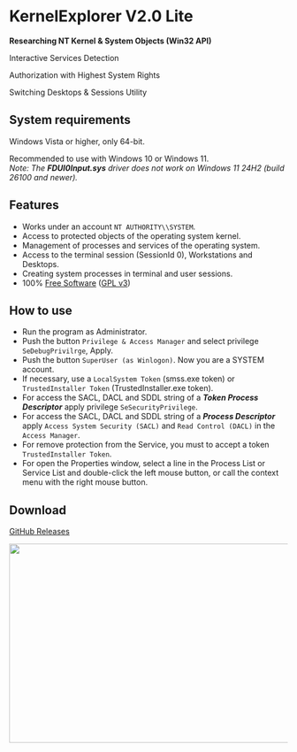 # KernelExplorer V2.0 Lite

**Researching NT Kernel & System Objects (Win32 API)**

Interactive Services Detection

Authorization with Highest System Rights

Switching Desktops & Sessions Utility

## System requirements

Windows Vista or higher, only 64-bit.

Recommended to use with Windows 10 or Windows 11.  
_Note: The __FDUI0Input.sys__ driver does not work on Windows 11 24H2 (build 26100 and newer)._

## Features

* Works under an account `NT AUTHORITY\\SYSTEM`.
* Access to protected objects of the operating system kernel.
* Management of processes and services of the operating system.
* Access to the terminal session (SessionId 0), Workstations and Desktops.
* Creating system processes in terminal and user sessions.
* 100% [Free Software](https://www.gnu.org/philosophy/free-sw.en.html) ([GPL v3](https://www.gnu.org/licenses/gpl-3.0.en.html))

## How to use
* Run the program as Administrator.
* Push the button `Privilege & Access Manager` and select privilege `SeDebugPrivilrge`, Apply.
* Push the button `SuperUser (as Winlogon)`. Now you are a SYSTEM account.
* If necessary, use a `LocalSystem Token` (smss.exe token) or `TrustedInstaller Token` (TrustedInstaller.exe token).
* For access the SACL, DACL and SDDL string of a ___Token Process Descriptor___ apply privilege `SeSecurityPrivilege`.
* For access the SACL, DACL and SDDL string of a ___Process Descriptor___ apply `Access System Security (SACL)` and `Read Control (DACL)` in the `Access Manager`.
* For remove protection from the Service, you must to accept a token `TrustedInstaller Token`.
* For open the Properties window, select a line in the Process List or Service List and double-click the left mouse button, or call the context menu with the right mouse button.

## Download
[GitHub Releases](https://github.com/LunarResearch/SystemResearch/releases)

<img align="left" src="https://raw.githubusercontent.com/LunarResearch/SystemResearch/main/skin_.png" width="830" height="360">
